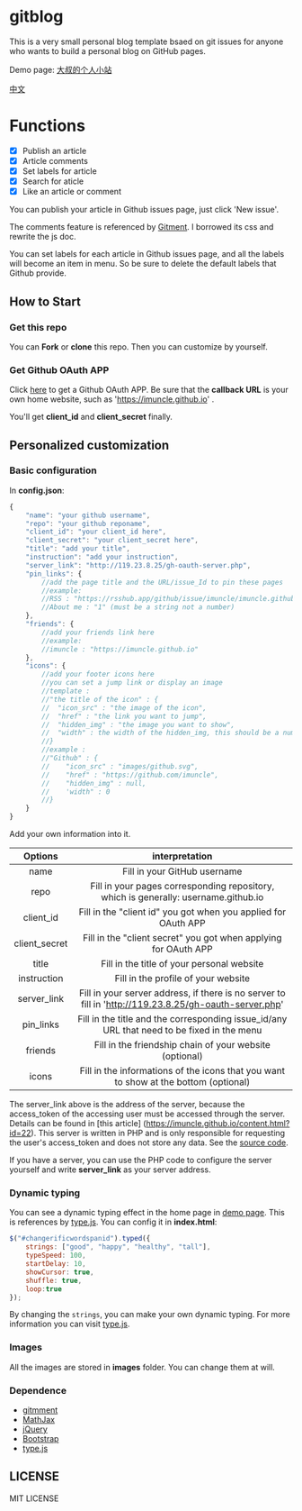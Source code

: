 ﻿# gitblog
This is a very small personal blog template bsaed on git issues for anyone who wants to build a personal blog on GitHub pages.

Demo page: [大叔的个人小站](https://imuncle.github.io)

[中文](README.md)

# Functions
- [x] Publish an article
- [x] Article comments
- [x] Set labels for article
- [x] Search for aticle
- [x] Like an article or comment

You can publish your article in Github issues page, just click 'New issue'.

The comments feature is referenced by [Gitment](https://github.com/imsun/gitment). I borrowed its css and rewrite the js doc.

You can set labels for each article in Github issues page, and all the labels will become an item in menu. So be sure to delete the default labels that Github provide.

## How to Start
### Get this repo
You can **Fork** or **clone** this repo. Then you can customize by yourself.

### Get Github OAuth APP
Click [here](https://github.com/settings/applications/new) to get a Github OAuth APP. Be sure that the **callback URL** is your own home website, such as 'https://imuncle.github.io' .

You'll get **client_id** and **client_secret** finally.

## Personalized customization
### Basic configuration
In **config.json**:
```js
{
    "name": "your github username",
    "repo": "your github reponame",
    "client_id": "your client_id here",
    "client_secret": "your client_secret here",
    "title": "add your title",
    "instruction": "add your instruction",
    "server_link": "http://119.23.8.25/gh-oauth-server.php",
    "pin_links": {
        //add the page title and the URL/issue_Id to pin these pages
        //example:
        //RSS : "https://rsshub.app/github/issue/imuncle/imuncle.github.io",
        //About me : "1" (must be a string not a number)
    },
    "friends": {
        //add your friends link here
        //example:
        //imuncle : "https://imuncle.github.io"
    },
    "icons": {
        //add your footer icons here
        //you can set a jump link or display an image
        //template :
        //"the title of the icon" : {
        //  "icon_src" : "the image of the icon",
        //  "href" : "the link you want to jump",
        //  "hidden_img" : "the image you want to show",
        //  "width" : the width of the hidden_img, this should be a number.(unit : px)
        //}
        //example :
        //"Github" : {
        //    "icon_src" : "images/github.svg",
        //    "href" : "https://github.com/imuncle",
        //    "hidden_img" : null,
        //    'width" : 0
        //}
    }
}
```
Add your own information into it.

Options|interpretation
:--:|:--:
name|Fill in your GitHub username
repo|Fill in your pages corresponding repository, which is generally: username.github.io
client_id|Fill in the "client id" you got when you applied for OAuth APP
client_secret|Fill in the "client secret" you got when applying for OAuth APP
title|Fill in the title of your personal website
instruction|Fill in the profile of your website
server_link|Fill in your server address, if there is no server to fill in 'http://119.23.8.25/gh-oauth-server.php'
pin_links|Fill in the title and the corresponding issue_id/any URL that need to be fixed in the menu
friends|Fill in the friendship chain of your website (optional)
icons|Fill in the informations of the icons that you want to show at the bottom (optional)

The server_link above is the address of the server, because the access_token of the accessing user must be accessed through the server. Details can be found in [this article] (https://imuncle.github.io/content.html?id=22). This server is written in PHP and is only responsible for requesting the user's access_token and does not store any data. See the [source code](https://github.com/imuncle/gitblog/blob/master/server/gh-oauth-server.php).

If you have a server, you can use the PHP code to configure the server yourself and write **server_link** as your server address.

### Dynamic typing
You can see a dynamic typing effect in the home page in [demo page](https://imuncle.github.io). This is references by [type.js](https://github.com/mattboldt/typed.js). You can config it in **index.html**:

```javascript
$("#changerificwordspanid").typed({
    strings: ["good", "happy", "healthy", "tall"],
    typeSpeed: 100,
    startDelay: 10,
    showCursor: true,
    shuffle: true,
    loop:true
});
```
By changing the `strings`, you can make your own dynamic typing. For more information you can visit [type.js](https://github.com/mattboldt/typed.js).

### Images
All the images are stored in **images** folder. You can change them at will.

### Dependence
* [gitmment](https://github.com/imsun/gitment)
* [MathJax](https://www.mathjax.org/)
* [jQuery](http://www.jquery.org/)
* [Bootstrap](http://www.getbootstrap.com/)
* [type.js](https://github.com/mattboldt/typed.js)

## LICENSE
MIT LICENSE
